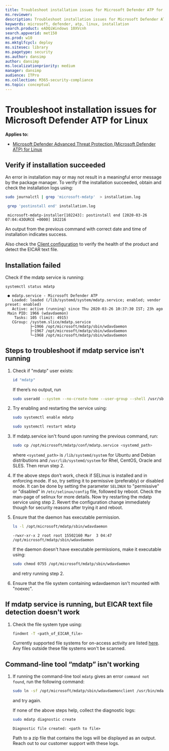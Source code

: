 ```yaml
---
title: Troubleshoot installation issues for Microsoft Defender ATP for Linux
ms.reviewer:
description: Troubleshoot installation issues for Microsoft Defender ATP for Linux
keywords: microsoft, defender, atp, linux, installation
search.product: eADQiWindows 10XVcnh
search.appverid: met150
ms.prod: w10
ms.mktglfcycl: deploy
ms.sitesec: library
ms.pagetype: security
ms.author: dansimp
author: dansimp
ms.localizationpriority: medium
manager: dansimp
audience: ITPro
ms.collection: M365-security-compliance
ms.topic: conceptual
---
```


# Troubleshoot installation issues for Microsoft Defender ATP for Linux

**Applies to:**

- [Microsoft Defender Advanced Threat Protection (Microsoft Defender ATP) for Linux](microsoft-defender-atp-linux.md)

## Verify if installation succeeded

An error in installation may or may not result in a meaningful error message by the package manager. To verify if the installation succeeded, obtain and check the installation logs using:

 ```bash
 sudo journalctl | grep 'microsoft-mdatp'  > installation.log
```
```bash
 grep 'postinstall end' installation.log
```
```Output
 microsoft-mdatp-installer[102243]: postinstall end [2020-03-26 07:04:43OURCE +0000] 102216
 ```

An output from the previous command with correct date and time of installation indicates success.

Also check the [Client configuration](linux-install-manually.md#client-configuration) to verify the health of the product and detect the EICAR text file.

## Installation failed

Check if the mdatp service is running:

```bash
systemctl status mdatp
```
```Output
 ● mdatp.service - Microsoft Defender ATP
   Loaded: loaded (/lib/systemd/system/mdatp.service; enabled; vendor preset: enabled)
   Active: active (running) since Thu 2020-03-26 10:37:30 IST; 23h ago
 Main PID: 1966 (wdavdaemon)
    Tasks: 105 (limit: 4915)
   CGroup: /system.slice/mdatp.service
           ├─1966 /opt/microsoft/mdatp/sbin/wdavdaemon
           ├─1967 /opt/microsoft/mdatp/sbin/wdavdaemon
           └─1968 /opt/microsoft/mdatp/sbin/wdavdaemon
 ```

## Steps to troubleshoot if mdatp service isn't running

1. Check if "mdatp" user exists:
    ```bash
    id "mdatp"
    ```
    If there’s no output, run
    ```bash
    sudo useradd --system --no-create-home --user-group --shell /usr/sbin/nologin mdatp
    ```

2. Try enabling and restarting the service using:
    ```bash
    sudo systemctl enable mdatp
    ```
    ```bash
    sudo systemctl restart mdatp
    ```

3. If mdatp.service isn't found upon running the previous command, run:
    ```bash
    sudo cp /opt/microsoft/mdatp/conf/mdatp.service <systemd_path>
    ```
    where ```<systemd_path>``` is
    ```/lib/systemd/system``` for Ubuntu and Debian distributions and
    ```/usr/lib/systemd/system``` for Rhel, CentOS, Oracle and SLES. 
Then rerun step 2.

4. If the above steps don’t work, check if SELinux is installed and in enforcing mode. If so, try setting it to permissive (preferably) or disabled mode. It can be done by setting the parameter `SELINUX` to "permissive" or "disabled" in `/etc/selinux/config` file, followed by reboot. Check the man-page of selinux for more details.
Now try restarting the mdatp service using step 2. Revert the configuration change immediately though for security reasons after trying it and reboot.

5. Ensure that the daemon has executable permission.
    ```bash
    ls -l /opt/microsoft/mdatp/sbin/wdavdaemon
    ```
    ```Output
    -rwxr-xr-x 2 root root 15502160 Mar  3 04:47 /opt/microsoft/mdatp/sbin/wdavdaemon
    ```
    If the daemon doesn't have executable permissions, make it executable using:
    ```bash
    sudo chmod 0755 /opt/microsoft/mdatp/sbin/wdavdaemon
    ```
    and retry running step 2.

6. Ensure that the file system containing wdavdaemon isn't mounted with "noexec".

## If mdatp service is running, but EICAR text file detection doesn't work

1. Check the file system type using:
    ```bash
    findmnt -T <path_of_EICAR_file>
    ```
    Currently supported file systems for on-access activity are listed [here](microsoft-defender-atp-linux.md#system-requirements). Any files outside these file systems won't be scanned.

## Command-line tool “mdatp” isn't working

1. If running the command-line tool `mdatp` gives an error `command not found`, run the following command:
    ```bash
    sudo ln -sf /opt/microsoft/mdatp/sbin/wdavdaemonclient /usr/bin/mdatp
    ```
    and try again.

    If none of the above steps help, collect the diagnostic logs:
    ```bash
    sudo mdatp diagnostic create
    ```
    ```Output
    Diagnostic file created: <path to file>
    ```
    Path to a zip file that contains the logs will be displayed as an output. Reach out to our customer support with these logs.
